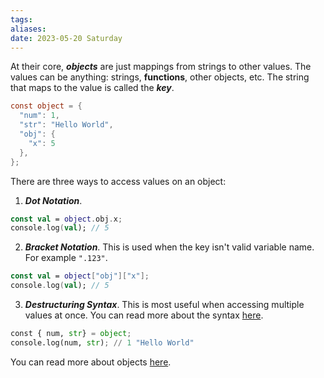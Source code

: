 ```yaml
---
tags: 
aliases: 
date: 2023-05-20 Saturday
---
```


At their core, _**objects**_ are just mappings from strings to other values. The values can be anything: strings, **functions**, other objects, etc. The string that maps to the value is called the _**key**_.

```csharp
const object = {
  "num": 1,
  "str": "Hello World",
  "obj": {
    "x": 5
  },
};
```

There are three ways to access values on an object:

1.  _**Dot Notation**_.

```kotlin
const val = object.obj.x;
console.log(val); // 5
```

2.  _**Bracket Notation**_. This is used when the key isn't valid variable name. For example `".123"`.

```kotlin
const val = object["obj"]["x"];
console.log(val); // 5
```

3.  _**Destructuring Syntax**_. This is most useful when accessing multiple values at once. You can read more about the syntax [here](https://developer.mozilla.org/en-US/docs/Web/JavaScript/Reference/Operators/Destructuring_assignment).

```python
const { num, str} = object;
console.log(num, str); // 1 "Hello World"
```

You can read more about objects [here](https://developer.mozilla.org/en-US/docs/Web/JavaScript/Guide/Working_with_objects).